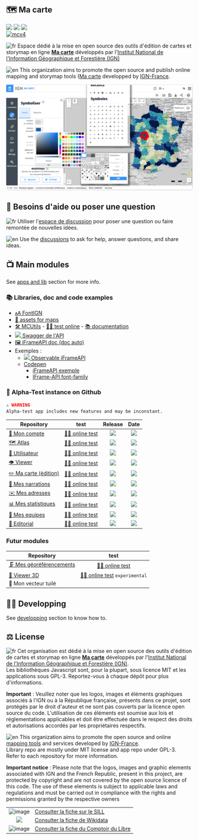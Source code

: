 ## 🗺️ Ma carte

[![](https://img.shields.io/badge/open%20source-SILL-blue)](https://code.gouv.fr/sill/detail?name=Ma%20carte)
[![](https://img.shields.io/badge/open%20source-CdL-teal)](https://comptoir-du-libre.org/fr/softwares/647)
[![](https://img.shields.io/badge/open%20source-Wikidata-firebrick)](https://www.wikidata.org/wiki/Q122584745)    
[![mcv4](https://img.shields.io/endpoint?url=https://cloud.cypress.io/badge/detailed/vsptn6/main&style=flat&logo=cypress)](https://cloud.cypress.io/projects/vsptn6/runs)

![fr](https://github.com/IGNF-Ma-carte/.github/assets/7868217/5c3e79f3-43af-4f36-93fd-a46bb4def0a4)
Espace dédié à la mise en open source des outils d'édition de cartes et storymap en ligne **[Ma carte](https://macarte.ign.fr/)** développés par l'[Institut National de l'Information Géographique et Forestière (IGN)](https://www.ign.fr)

![en](https://github.com/IGNF-Ma-carte/.github/assets/7868217/de643075-28eb-41d0-83ae-9089472c3ac6)
This organization aims to promote the open source and publish online mapping and storymap tools ([Ma carte](https://macarte.ign.fr/) developped by [IGN-France](https://github.com/IGNF).

<p align="center">
  <img src="https://raw.githubusercontent.com/IGNF-Ma-carte/.github/main/img/macarte.png" width=600 />
</p>

## 💬 Besoins d'aide ou poser une question

![fr](https://github.com/IGNF-Ma-carte/.github/assets/7868217/5c3e79f3-43af-4f36-93fd-a46bb4def0a4)
Utiliser l'[espace de discussion](https://github.com/orgs/IGNF-Ma-carte/discussions) pour poser une question ou faire remontée de nouvelles idées.

![en](https://github.com/IGNF-Ma-carte/.github/assets/7868217/de643075-28eb-41d0-83ae-9089472c3ac6)
Use the [discussions](https://github.com/orgs/IGNF-Ma-carte/discussions) to ask for help, answer questions, and share ideas.

## 📺 Main modules

See [apps and lib](https://github.com/IGNF-Ma-carte/.github/blob/main/profile/ORGANISATION.md) section for more info.

### 📚 Libraries, doc and code examples

* [🗚 FontIGN](https://ignf-ma-carte.github.io/font-ign/)
* [🎨 assets for maps](https://ignf-ma-carte.github.io/mcassets/)
* [🛠️ MCUtils](https://github.com/IGNF-Ma-carte/mcutils)  - [👩‍🔬 test online](https://ignf-ma-carte.github.io/mcutils/) - [📚 documentation](https://ignf-ma-carte.github.io/mcutils/doc/) 
* [![](https://avatars.githubusercontent.com/u/7658037?s=15) Swagger de l'API](https://qlf-macarte.ign.fr/api)
* [🖼️ iFrameAPI doc (doc auto)](https://ignf-ma-carte.github.io/mcviewer/doc/)
* Exemples :
  * [![](https://avatars.githubusercontent.com/u/30080011?s=17) Observable iFrameAPI](https://observablehq.com/search?query=iFrameAPI&creator=viglino)
  * [Codepen](https://codepen.io/collection/QWRYLY)
    * [iFrameAPI exemple](https://codepen.io/viglino/pen/GRMwQZx)
    * [IFrame-API font-family](https://codepen.io/viglino/pen/vYqByOL)

### 🧪 Alpha-Test instance on Github

```alert
⚠️ WARNING    
Alpha-test app includes new features and may be inconstant.
```
| Repository | test | Release | Date |
|------------|:----:|:-------:|:----:|
|[👮 Mon compte](https://github.com/IGNF-Ma-carte/mcuser) | [👩‍🔬 online test](https://ignf-ma-carte.github.io/mcuser/) | ![](https://img.shields.io/github/v/release/IGNF-Ma-carte/mcuser) | ![](https://img.shields.io/github/release-date/IGNF-Ma-carte/mcuser) |
| [🗺️ Atlas](https://github.com/IGNF-Ma-carte/mcatlas) | [👩‍🔬 online test](https://ignf-ma-carte.github.io/mcatlas/) | ![](https://img.shields.io/github/v/release/IGNF-Ma-carte/mcatlas) | ![](https://img.shields.io/github/release-date/IGNF-Ma-carte/mcatlas) |
| [👨 Utilisateur](https://github.com/IGNF-Ma-carte/mcatlas) | [👩‍🔬 online test](https://ignf-ma-carte.github.io/mcatlas/profile.html?user=Lambda_wq6P) | ![](https://img.shields.io/github/v/release/IGNF-Ma-carte/mcatlas) | ![](https://img.shields.io/github/release-date/IGNF-Ma-carte/mcatlas) |
| [👁️ Viewer](https://github.com/IGNF-Ma-carte/mcviewer) | [👩‍🔬 online test](https://ignf-ma-carte.github.io/mcviewer/?map=4abe44d25ec0a28b7159b27cd25ce476) | ![](https://img.shields.io/github/v/release/IGNF-Ma-carte/mcviewer) | ![](https://img.shields.io/github/release-date/IGNF-Ma-carte/mcviewer) |
| [✏️ Ma carte (édition)](https://github.com/IGNF-Ma-carte/mceditor) | [👩‍🔬 online test](https://ignf-ma-carte.github.io/mceditor/) | ![](https://img.shields.io/github/v/release/IGNF-Ma-carte/mceditor) | ![](https://img.shields.io/github/release-date/IGNF-Ma-carte/mcviewer) |
| [💬 Mes narrations](https://github.com/IGNF-Ma-carte/mcstory) | [👩‍🔬 online test](https://ignf-ma-carte.github.io/mcstory/) | ![](https://img.shields.io/github/v/release/IGNF-Ma-carte/mcstory) | ![](https://img.shields.io/github/release-date/IGNF-Ma-carte/mcstory) |
| [✉️ Mes adresses](https://github.com/IGNF-Ma-carte/mcaddresses) | [👩‍🔬 online test](https://ignf-ma-carte.github.io/mcaddresses/) | ![](https://img.shields.io/github/v/release/IGNF-Ma-carte/mcaddresses) | ![](https://img.shields.io/github/release-date/IGNF-Ma-carte/mcaddresses) |
| [📊 Mes statistiques](https://github.com/IGNF-Ma-carte/mcstatistic) | [👩‍🔬 online test](https://ignf-ma-carte.github.io/mcstatistic/) | ![](https://img.shields.io/github/v/release/IGNF-Ma-carte/mcstatistic) | ![](https://img.shields.io/github/release-date/IGNF-Ma-carte/mcstatistic) |
| [👥 Mes equipes](https://github.com/IGNF-Ma-carte/mcteams) | [👩‍🔬 online test](https://ignf-ma-carte.github.io/mcteams/) | ![](https://img.shields.io/github/v/release/IGNF-Ma-carte/mcteams) | ![](https://img.shields.io/github/release-date/IGNF-Ma-carte/mctemas) |
| [📝 Editorial](https://github.com/IGNF-Ma-carte/mceditorial) | [👩‍🔬 online test](https://ignf-ma-carte.github.io/mceditorial/) | ![](https://img.shields.io/github/v/release/IGNF-Ma-carte/mceditorial) | ![](https://img.shields.io/github/release-date/IGNF-Ma-carte/mceditorial) |

### Futur modules

| Repository | test |
|------------|:----:|
| [🗜️ Mes géoréférencements](https://github.com/IGNF-Ma-carte/mcgeoimage) | [👩‍🔬 online test](https://ignf-ma-carte.github.io/mcgeoimage/) |
| [🧊 Viewer 3D](https://github.com/IGNF-Ma-carte/mcviewer3D) | [👩‍🔬 online test](https://ignf-ma-carte.github.io/mcviewer3D/?map=8ba140c5ff389a30d9a2c3b7966df1b6) `experimental` |
| 🎨 Mon vecteur tuilé | |

## 👨‍💻 Developping

See [developping](https://github.com/IGNF-Ma-carte/.github/blob/main/DEVELOPING.md) section to know how to.


## ⚖️ License

![fr](https://github.com/IGNF-Ma-carte/.github/assets/7868217/5c3e79f3-43af-4f36-93fd-a46bb4def0a4)
Cet organisation est dédié à la mise en open source des outils d'édition de cartes et storymap en ligne **[Ma carte](https://macarte.ign.fr/)** développés par l'[Institut National de l'Information Géographique et Forestière (IGN)](https://www.ign.fr).   
Les bibliothèques Javascript sont, pour la plupart, sous licence MIT et les applications sous GPL-3.
Reportez-vous à chaque dépôt pour plus d'informations.

**Important** : Veuillez noter que les logos, images et éléments graphiques associés à l'IGN ou à la République française, présents dans ce projet, sont protégés par le droit d'auteur et ne sont pas couverts par la licence open source du code. 
L'utilisation de ces éléments est soumise aux lois et réglementations applicables et doit être effectuée dans le respect des droits et autorisations accordés par les propriétaires respectifs.

![en](https://github.com/IGNF-Ma-carte/.github/assets/7868217/de643075-28eb-41d0-83ae-9089472c3ac6)
This organization aims to promote the open source and online [mapping tools](https://macarte.ign.fr/) and services developed by [IGN-France](https://www.ign.fr).   
Library repo are mostly under MIT license and app repo under GPL-3.   
Refer to each repository for more information.

**Important notice** : Please note that the logos, images and graphic elements associated with IGN and the French Republic, present in this project, are protected by copyright and are not covered by the open source licence of this code. The use of these elements is subject to applicable laws and regulations and must be carried out in compliance with the rights and permissions granted by the respective owners

|||
|:---:|---|
| ![image](https://github.com/IGNF-Ma-carte/.github/assets/7868217/54fa16b2-a77c-470b-bdf6-9110cc9dedf6) | [Consulter la fiche sur le SILL](https://code.gouv.fr/sill/detail?name=Ma%20carte) |
|![](https://github.com/IGNF-Ma-carte/.github/assets/7868217/1074a8a0-b578-449d-a5d2-a2ab2862de68) | [Consulter la fiche de Wikidata](https://www.wikidata.org/wiki/Q122584745) |
| ![image](https://github.com/IGNF-Ma-carte/.github/assets/7868217/9467ce9d-bf45-4472-b773-9658de27059c) | [Consulter la fiche du Comptoir du Libre](https://comptoir-du-libre.org/fr/softwares/647) |
